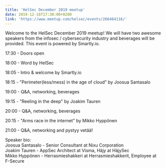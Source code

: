 ```yaml
---
title: 'HelSec December 2019 meetup'
date: 2019-12-16T17:30:00+0200
link: 'https://www.meetup.com/helsec/events/266464116/'
---
```


Welcome to the HelSec December 2019 meetup! We will have two awesome speakers from the infosec / cybersecurity industry and beverages will be provided. This event is powered by Smartly.io.

 17:30 - Doors open

 18:00 - Word by HelSec

 18:05 - Intro & welcome by Smartly.io

 18:15 - "Perimeter(less/mess) in the age of cloud" by Joosua Santasalo

 19:00 - Q&A, networking, beverages

 19:15 - "Reeling in the deep" by Joakim Tauren

 20:00 - Q&A, networking, beverages

 20:15 - "Arms race in the internet" by Mikko Hyppönen

 21:00 - Q&A, networking and pystyy vetää!

 Speaker bio:  
Joosua Santasalo - Senior Consultant at Nixu Corporation  
Joakim Tauren - AppSec Architect at Visma, Häjy at HäjySec  
Mikko Hyppönen - Herrasmieshakkeri at Herrasmieshakkerit, Employee at F-Secure

 